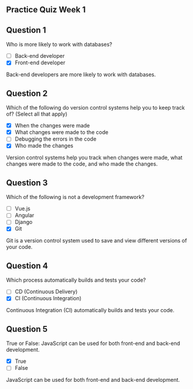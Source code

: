 ## Practice Quiz Week 1

## Question 1

Who is more likely to work with databases? 

- [ ] Back-end developer
- [x] Front-end developer

Back-end developers are more likely to work with databases.

## Question 2

Which of the following do version control systems help you to keep track of? (Select all that apply) 

- [x] When the changes were made
- [x] What changes were made to the code
- [ ] Debugging the errors in the code
- [x] Who made the changes

Version control systems help you track when changes were made, what changes were made to the code, and who made the changes.

## Question 3

Which of the following is not a development framework? 

- [ ] Vue.js
- [ ] Angular
- [ ] Django
- [x] Git

Git is a version control system used to save and view different versions of your code.

## Question 4

Which process automatically builds and tests your code? 

- [ ] CD (Continuous Delivery)
- [x] CI (Continuous Integration)

Continuous Integration (CI) automatically builds and tests your code.

## Question 5

True or False: JavaScript can be used for both front-end and back-end development. 

- [x] True
- [ ] False

JavaScript can be used for both front-end and back-end development.
